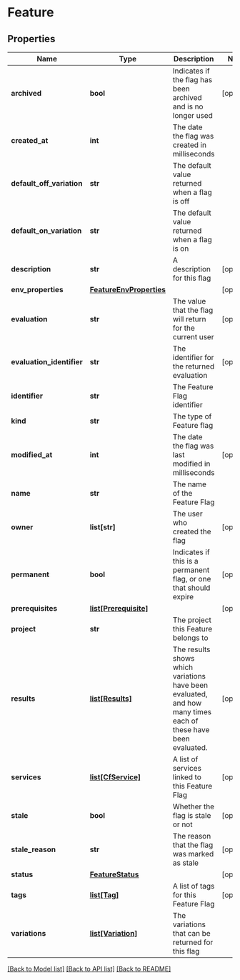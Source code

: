 # Feature

## Properties
Name | Type | Description | Notes
------------ | ------------- | ------------- | -------------
**archived** | **bool** | Indicates if the flag has been archived and is no longer used | [optional] 
**created_at** | **int** | The date the flag was created in milliseconds | 
**default_off_variation** | **str** | The default value returned when a flag is off | 
**default_on_variation** | **str** | The default value returned when a flag is on | 
**description** | **str** | A description for this flag | [optional] 
**env_properties** | [**FeatureEnvProperties**](FeatureEnvProperties.md) |  | [optional] 
**evaluation** | **str** | The value that the flag will return for the current user | [optional] 
**evaluation_identifier** | **str** | The identifier for the returned evaluation | [optional] 
**identifier** | **str** | The Feature Flag identifier | 
**kind** | **str** | The type of Feature flag | 
**modified_at** | **int** | The date the flag was last modified in milliseconds | [optional] 
**name** | **str** | The name of the Feature Flag | 
**owner** | **list[str]** | The user who created the flag | [optional] 
**permanent** | **bool** | Indicates if this is a permanent flag, or one that should expire | [optional] 
**prerequisites** | [**list[Prerequisite]**](Prerequisite.md) |  | [optional] 
**project** | **str** | The project this Feature belongs to | 
**results** | [**list[Results]**](Results.md) | The results shows which variations have been evaluated, and how many times each of these have been evaluated. | [optional] 
**services** | [**list[CfService]**](CfService.md) | A list of services linked to this Feature Flag | [optional] 
**stale** | **bool** | Whether the flag is stale or not | [optional] 
**stale_reason** | **str** | The reason that the flag was marked as stale | [optional] 
**status** | [**FeatureStatus**](FeatureStatus.md) |  | [optional] 
**tags** | [**list[Tag]**](Tag.md) | A list of tags for this Feature Flag | [optional] 
**variations** | [**list[Variation]**](Variation.md) | The variations that can be returned for this flag | 

[[Back to Model list]](../README.md#documentation-for-models) [[Back to API list]](../README.md#documentation-for-api-endpoints) [[Back to README]](../README.md)

